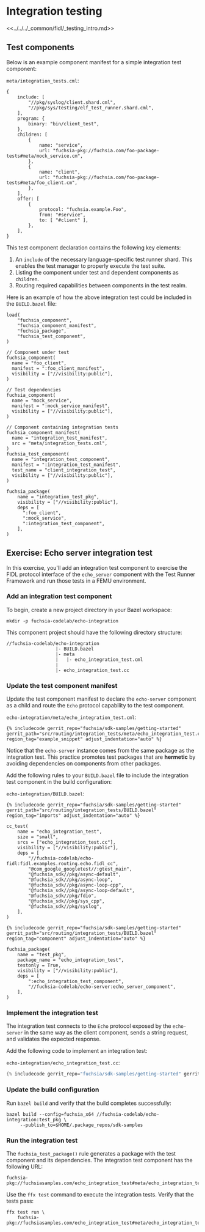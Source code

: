 # Integration testing

<<../../../_common/fidl/_testing_intro.md>>

## Test components

Below is an example component manifest for a simple integration test component:

`meta/integration_tests.cml`:

```json5
{
    include: [
        "//pkg/syslog/client.shard.cml",
        "//pkg/sys/testing/elf_test_runner.shard.cml",
    ],
    program: {
        binary: "bin/client_test",
    },
    children: [
        {
            name: "service",
            url: "fuchsia-pkg://fuchsia.com/foo-package-tests#meta/mock_service.cm",
        },
        {
            name: "client",
            url: "fuchsia-pkg://fuchsia.com/foo-package-tests#meta/foo_client.cm",
        },
    ],
    offer: [
        {
            protocol: "fuchsia.example.Foo",
            from: "#service",
            to: [ "#client" ],
        },
    ],
}
```

This test component declaration contains the following key elements:

1.  An `include`  of the necessary language-specific test runner shard. This
    enables the test manager to properly execute the test suite.
1.  Listing the component under test and dependent components as `children`.
1.  Routing required capabilities between components in the test realm.

Here is an example of how the above integration test could be included in the
`BUILD.bazel` file:

```bazel
load(
    "fuchsia_component",
    "fuchsia_component_manifest",
    "fuchsia_package",
    "fuchsia_test_component",
)

// Component under test
fuchsia_component(
  name = "foo_client",
  manifest = ":foo_client_manifest",
  visibility = ["//visibility:public"],
)

// Test dependencies
fuchsia_component(
  name = "mock_service",
  manifest = ":mock_service_manifest",
  visibility = ["//visibility:public"],
)

// Component containing integration tests
fuchsia_component_manifest(
  name = "integration_test_manifest",
  src = "meta/integration_tests.cml",
)
fuchsia_test_component(
  name = "integration_test_component",
  manifest = ":integration_test_manifest",
  test_name = "client_integration_test",
  visibility = ["//visibility:public"],
)

fuchsia_package(
    name = "integration_test_pkg",
    visibility = ["//visibility:public"],
    deps = [
      ":foo_client",
      ":mock_service",
      ":integration_test_component",
    ],
)
```

## Exercise: Echo server integration test

In this exercise, you'll add an integration test component to exercise the FIDL
protocol interface of the `echo_server` component with the Test Runner
Framework and run those tests in a FEMU environment.

### Add an integration test component

To begin, create a new project directory in your Bazel workspace:

```posix-terminal
mkdir -p fuchsia-codelab/echo-integration
```

This component project should have the following directory structure:

```none {:.devsite-disable-click-to-copy}
//fuchsia-codelab/echo-integration
                  |- BUILD.bazel
                  |- meta
                  |   |- echo_integration_test.cml
                  |
                  |- echo_integration_test.cc
```

### Update the test component manifest

Update the test component manifest to declare the `echo-server` component as a
child and route the `Echo` protocol capability to the test component.

`echo-integration/meta/echo_integration_test.cml`:

```json5
{% includecode gerrit_repo="fuchsia/sdk-samples/getting-started" gerrit_path="src/routing/integration_tests/meta/echo_integration_test.cml" region_tag="example_snippet" adjust_indentation="auto" %}
```

Notice that the `echo-server` instance comes from the same package as the
integration test. This practice promotes test packages that are **hermetic** by
avoiding dependencies on components from other packages.

Add the following rules to your `BUILD.bazel` file to include the integration
test component in the build configuration:

`echo-integration/BUILD.bazel`:

```bazel
{% includecode gerrit_repo="fuchsia/sdk-samples/getting-started" gerrit_path="src/routing/integration_tests/BUILD.bazel" region_tag="imports" adjust_indentation="auto" %}

cc_test(
    name = "echo_integration_test",
    size = "small",
    srcs = ["echo_integration_test.cc"],
    visibility = ["//visibility:public"],
    deps = [
        "//fuchsia-codelab/echo-fidl:fidl.examples.routing.echo.fidl_cc",
        "@com_google_googletest//:gtest_main",
        "@fuchsia_sdk//pkg/async-default",
        "@fuchsia_sdk//pkg/async-loop",
        "@fuchsia_sdk//pkg/async-loop-cpp",
        "@fuchsia_sdk//pkg/async-loop-default",
        "@fuchsia_sdk//pkg/fdio",
        "@fuchsia_sdk//pkg/sys_cpp",
        "@fuchsia_sdk//pkg/syslog",
    ],
)

{% includecode gerrit_repo="fuchsia/sdk-samples/getting-started" gerrit_path="src/routing/integration_tests/BUILD.bazel" region_tag="component" adjust_indentation="auto" %}

fuchsia_package(
    name = "test_pkg",
    package_name = "echo_integration_test",
    testonly = True,
    visibility = ["//visibility:public"],
    deps = [
        ":echo_integration_test_component",
        "//fuchsia-codelab/echo-server:echo_server_component",
    ],
)
```

### Implement the integration test

The integration test connects to the `Echo` protocol exposed by the
`echo-server` in the same way as the client component, sends a string request,
and validates the expected response.

Add the following code to implement an integration test:

`echo-integration/echo_integration_test.cc`:

```cpp
{% includecode gerrit_repo="fuchsia/sdk-samples/getting-started" gerrit_path="src/routing/integration_tests/echo_integration_test.cc" region_tag="example_snippet" adjust_indentation="auto" %}
```

### Update the build configuration

Run `bazel build` and verify that the build completes successfully:

```posix-terminal
bazel build --config=fuchsia_x64 //fuchsia-codelab/echo-integration:test_pkg \
     --publish_to=$HOME/.package_repos/sdk-samples
```

### Run the integration test

The `fuchsia_test_package()` rule generates a package with the test component
and its dependencies. The integration test component has the following URL:

```none
fuchsia-pkg://fuchsiasamples.com/echo_integration_test#meta/echo_integration_test.cm
```

Use the `ffx test` command to execute the integration tests. Verify that the
tests pass:

```posix-terminal
ffx test run \
    fuchsia-pkg://fuchsiasamples.com/echo_integration_test#meta/echo_integration_test.cm
```
